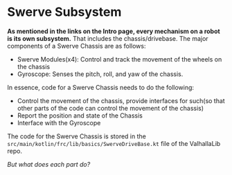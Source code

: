 # Swerve Subsystem

**As mentioned in the links on the Intro page, every mechanism on a robot is its own subsystem.** That includes the chassis/drivebase. The major components of a Swerve Chassis are as follows:
- Swerve Modules(x4): Control and track the movement of the wheels on the chassis
- Gyroscope: Senses the pitch, roll, and yaw of the chassis.

In essence, code for a Swerve Chassis needs to do the following:
- Control the movement of the chassis, provide interfaces for such(so that other parts of the code can control the movement of the chassis)
- Report the position and state of the Chassis
- Interface with the Gyroscope

The code for the Swerve Chassis is stored in the `src/main/kotlin/frc/lib/basics/SwerveDriveBase.kt` file of the ValhallaLib repo. 

_But what does each part do?_